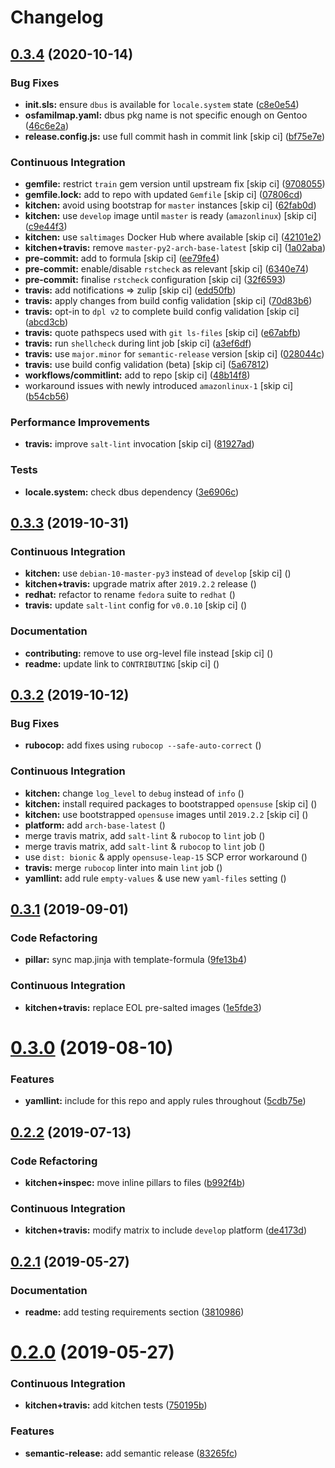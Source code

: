# Changelog

## [0.3.4](https://github.com/saltstack-formulas/locale-formula/compare/v0.3.3...v0.3.4) (2020-10-14)


### Bug Fixes

* **init.sls:** ensure `dbus` is available for `locale.system` state ([c8e0e54](https://github.com/saltstack-formulas/locale-formula/commit/c8e0e54b8e5639e9be7f2f3b039d38ba63ce3272))
* **osfamilmap.yaml:** dbus pkg name is not specific enough on Gentoo ([46c6e2a](https://github.com/saltstack-formulas/locale-formula/commit/46c6e2a38a9c41fc59fba00237bef3802179dead))
* **release.config.js:** use full commit hash in commit link [skip ci] ([bf75e7e](https://github.com/saltstack-formulas/locale-formula/commit/bf75e7e8b60414fa5373d759b3d126c6048c4e16))


### Continuous Integration

* **gemfile:** restrict `train` gem version until upstream fix [skip ci] ([9708055](https://github.com/saltstack-formulas/locale-formula/commit/97080550d474d15b02c732c971a846cc3e68baa0))
* **gemfile.lock:** add to repo with updated `Gemfile` [skip ci] ([07806cd](https://github.com/saltstack-formulas/locale-formula/commit/07806cd83f9ffd5c550915784205e3cbeb2a0d98))
* **kitchen:** avoid using bootstrap for `master` instances [skip ci] ([62fab0d](https://github.com/saltstack-formulas/locale-formula/commit/62fab0dfec3ae58a2d01ec2a49a71d196a725512))
* **kitchen:** use `develop` image until `master` is ready (`amazonlinux`) [skip ci] ([c9e44f3](https://github.com/saltstack-formulas/locale-formula/commit/c9e44f3bf664fd59973924a8bdc801386ab3cc6f))
* **kitchen:** use `saltimages` Docker Hub where available [skip ci] ([42101e2](https://github.com/saltstack-formulas/locale-formula/commit/42101e2224a2c2caa9e3f7f46e395901c66b2c61))
* **kitchen+travis:** remove `master-py2-arch-base-latest` [skip ci] ([1a02aba](https://github.com/saltstack-formulas/locale-formula/commit/1a02abaa5ee89f4f9e6bba5e9f9ef6b37362762c))
* **pre-commit:** add to formula [skip ci] ([ee79fe4](https://github.com/saltstack-formulas/locale-formula/commit/ee79fe492ee961fd58cd79f7ebeaa9edea107608))
* **pre-commit:** enable/disable `rstcheck` as relevant [skip ci] ([6340e74](https://github.com/saltstack-formulas/locale-formula/commit/6340e7483de432b0fcdc58f5c69ef94180fb1d16))
* **pre-commit:** finalise `rstcheck` configuration [skip ci] ([32f6593](https://github.com/saltstack-formulas/locale-formula/commit/32f659361ea2482fb4c3f51e0eb44d06ebec8674))
* **travis:** add notifications => zulip [skip ci] ([edd50fb](https://github.com/saltstack-formulas/locale-formula/commit/edd50fb8c1d371a577ec55c757cdfc4e48ba0035))
* **travis:** apply changes from build config validation [skip ci] ([70d83b6](https://github.com/saltstack-formulas/locale-formula/commit/70d83b630877f7a5bfee68e0471d69743874b033))
* **travis:** opt-in to `dpl v2` to complete build config validation [skip ci] ([abcd3cb](https://github.com/saltstack-formulas/locale-formula/commit/abcd3cbd3271fb6a36000d9a2690905b270283b7))
* **travis:** quote pathspecs used with `git ls-files` [skip ci] ([e67abfb](https://github.com/saltstack-formulas/locale-formula/commit/e67abfbdeb9186b0fe1722b820a86ea2c57a724d))
* **travis:** run `shellcheck` during lint job [skip ci] ([a3ef6df](https://github.com/saltstack-formulas/locale-formula/commit/a3ef6df688852cbdeebf7e286470add914174bcf))
* **travis:** use `major.minor` for `semantic-release` version [skip ci] ([028044c](https://github.com/saltstack-formulas/locale-formula/commit/028044cf38cc5f22a12ac4f13b358752c945045b))
* **travis:** use build config validation (beta) [skip ci] ([5a67812](https://github.com/saltstack-formulas/locale-formula/commit/5a678127d4c0138b7bff91466ba16c40930fbaa1))
* **workflows/commitlint:** add to repo [skip ci] ([48b14f8](https://github.com/saltstack-formulas/locale-formula/commit/48b14f82fa414a5f0cb62306fc4b8fd9d5485904))
* workaround issues with newly introduced `amazonlinux-1` [skip ci] ([b54cb56](https://github.com/saltstack-formulas/locale-formula/commit/b54cb568f4b89abadd515e4c76936fb8d209dee7))


### Performance Improvements

* **travis:** improve `salt-lint` invocation [skip ci] ([81927ad](https://github.com/saltstack-formulas/locale-formula/commit/81927ade395ee7abcd01a3f3858c15f6fe7d807c))


### Tests

* **locale.system:** check dbus dependency ([3e6906c](https://github.com/saltstack-formulas/locale-formula/commit/3e6906c23d69bada46b28105d96b00d63344092b))

## [0.3.3](https://github.com/saltstack-formulas/locale-formula/compare/v0.3.2...v0.3.3) (2019-10-31)


### Continuous Integration

* **kitchen:** use `debian-10-master-py3` instead of `develop` [skip ci] ([](https://github.com/saltstack-formulas/locale-formula/commit/3ffe472))
* **kitchen+travis:** upgrade matrix after `2019.2.2` release ([](https://github.com/saltstack-formulas/locale-formula/commit/a194b93))
* **redhat:** refactor to rename `fedora` suite to `redhat` ([](https://github.com/saltstack-formulas/locale-formula/commit/11e0fdf))
* **travis:** update `salt-lint` config for `v0.0.10` [skip ci] ([](https://github.com/saltstack-formulas/locale-formula/commit/026de4c))


### Documentation

* **contributing:** remove to use org-level file instead [skip ci] ([](https://github.com/saltstack-formulas/locale-formula/commit/0007c43))
* **readme:** update link to `CONTRIBUTING` [skip ci] ([](https://github.com/saltstack-formulas/locale-formula/commit/95b2130))

## [0.3.2](https://github.com/saltstack-formulas/locale-formula/compare/v0.3.1...v0.3.2) (2019-10-12)


### Bug Fixes

* **rubocop:** add fixes using `rubocop --safe-auto-correct` ([](https://github.com/saltstack-formulas/locale-formula/commit/438213a))


### Continuous Integration

* **kitchen:** change `log_level` to `debug` instead of `info` ([](https://github.com/saltstack-formulas/locale-formula/commit/087ba1d))
* **kitchen:** install required packages to bootstrapped `opensuse` [skip ci] ([](https://github.com/saltstack-formulas/locale-formula/commit/c0013eb))
* **kitchen:** use bootstrapped `opensuse` images until `2019.2.2` [skip ci] ([](https://github.com/saltstack-formulas/locale-formula/commit/b9aade4))
* **platform:** add `arch-base-latest` ([](https://github.com/saltstack-formulas/locale-formula/commit/e1290f0))
* merge travis matrix, add `salt-lint` & `rubocop` to `lint` job ([](https://github.com/saltstack-formulas/locale-formula/commit/5ef469d))
* merge travis matrix, add `salt-lint` & `rubocop` to `lint` job ([](https://github.com/saltstack-formulas/locale-formula/commit/72a0577))
* use `dist: bionic` & apply `opensuse-leap-15` SCP error workaround ([](https://github.com/saltstack-formulas/locale-formula/commit/9dfb1c8))
* **travis:** merge `rubocop` linter into main `lint` job ([](https://github.com/saltstack-formulas/locale-formula/commit/2beeea8))
* **yamllint:** add rule `empty-values` & use new `yaml-files` setting ([](https://github.com/saltstack-formulas/locale-formula/commit/6f108cc))

## [0.3.1](https://github.com/saltstack-formulas/locale-formula/compare/v0.3.0...v0.3.1) (2019-09-01)


### Code Refactoring

* **pillar:** sync map.jinja with template-formula ([9fe13b4](https://github.com/saltstack-formulas/locale-formula/commit/9fe13b4))


### Continuous Integration

* **kitchen+travis:** replace EOL pre-salted images ([1e5fde3](https://github.com/saltstack-formulas/locale-formula/commit/1e5fde3))

# [0.3.0](https://github.com/saltstack-formulas/locale-formula/compare/v0.2.2...v0.3.0) (2019-08-10)


### Features

* **yamllint:** include for this repo and apply rules throughout ([5cdb75e](https://github.com/saltstack-formulas/locale-formula/commit/5cdb75e))

## [0.2.2](https://github.com/saltstack-formulas/locale-formula/compare/v0.2.1...v0.2.2) (2019-07-13)


### Code Refactoring

* **kitchen+inspec:** move inline pillars to files ([b992f4b](https://github.com/saltstack-formulas/locale-formula/commit/b992f4b))


### Continuous Integration

* **kitchen+travis:** modify matrix to include `develop` platform ([de4173d](https://github.com/saltstack-formulas/locale-formula/commit/de4173d))

## [0.2.1](https://github.com/saltstack-formulas/locale-formula/compare/v0.2.0...v0.2.1) (2019-05-27)


### Documentation

* **readme:** add testing requirements section ([3810986](https://github.com/saltstack-formulas/locale-formula/commit/3810986))

# [0.2.0](https://github.com/saltstack-formulas/locale-formula/compare/v0.1.0...v0.2.0) (2019-05-27)


### Continuous Integration

* **kitchen+travis:** add kitchen tests ([750195b](https://github.com/saltstack-formulas/locale-formula/commit/750195b))


### Features

* **semantic-release:** add semantic release ([83265fc](https://github.com/saltstack-formulas/locale-formula/commit/83265fc))
